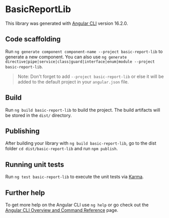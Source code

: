# BasicReportLib

This library was generated with [Angular CLI](https://github.com/angular/angular-cli) version 16.2.0.

## Code scaffolding

Run `ng generate component component-name --project basic-report-lib` to generate a new component. You can also use `ng generate directive|pipe|service|class|guard|interface|enum|module --project basic-report-lib`.
> Note: Don't forget to add `--project basic-report-lib` or else it will be added to the default project in your `angular.json` file. 

## Build

Run `ng build basic-report-lib` to build the project. The build artifacts will be stored in the `dist/` directory.

## Publishing

After building your library with `ng build basic-report-lib`, go to the dist folder `cd dist/basic-report-lib` and run `npm publish`.

## Running unit tests

Run `ng test basic-report-lib` to execute the unit tests via [Karma](https://karma-runner.github.io).

## Further help

To get more help on the Angular CLI use `ng help` or go check out the [Angular CLI Overview and Command Reference](https://angular.io/cli) page.
